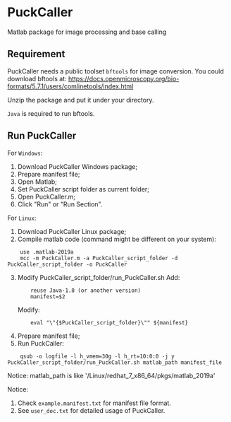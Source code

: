 # PuckCaller
Matlab package for image processing and base calling

## Requirement

PuckCaller needs a public toolset `bftools` for image conversion. You could download bftools at:
https://docs.openmicroscopy.org/bio-formats/5.7.1/users/comlinetools/index.html

Unzip the package and put it under your directory.

`Java` is required to run bftools.

## Run PuckCaller

For `Windows`:
1) Download PuckCaller Windows package;
1) Prepare manifest file;
2) Open Matlab;
3) Set PuckCaller script folder as current folder;
4) Open PuckCaller.m;
5) Click "Run" or "Run Section".

For `Linux`:
1) Download PuckCaller Linux package;
2) Compile matlab code (command might be different on your system):
```
	use .matlab-2019a
	mcc -m PuckCaller.m -a PuckCaller_script_folder -d PuckCaller_script_folder -o PuckCaller
```
3) Modify PuckCaller_script_folder/run_PuckCaller.sh
	Add: 
	```
		reuse Java-1.8 (or another version)
		manifest=$2
	```
	Modify:
	```
		eval "\"{$PuckCaller_script_folder}\"" ${manifest}
	```
4) Prepare manifest file;
5) Run PuckCaller:
```
	qsub -o logfile -l h_vmem=30g -l h_rt=10:0:0 -j y PuckCaller_script_folder/run_PuckCaller.sh matlab_path manifest_file
```

Notice: matlab_path is like '/Linux/redhat_7_x86_64/pkgs/matlab_2019a'

Notice: 
1) Check `example.manifest.txt` for manifest file format.
2) See `user_doc.txt` for detailed usage of PuckCaller. 

